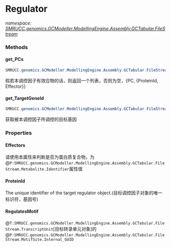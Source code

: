 ﻿# Regulator
_namespace: [SMRUCC.genomics.GCModeller.ModellingEngine.Assembly.GCTabular.FileStream](./index.md)_





### Methods

#### get_PCs
```csharp
SMRUCC.genomics.GCModeller.ModellingEngine.Assembly.GCTabular.FileStream.Regulator.get_PCs
```
假若本调控因子有效应物的话，则返回一个列表，否则为空，{PC, {ProteinId, Effector}}

#### get_TargetGeneId
```csharp
SMRUCC.genomics.GCModeller.ModellingEngine.Assembly.GCTabular.FileStream.Regulator.get_TargetGeneId
```
获取被本调控因子所调控的目标基因


### Properties

#### Effectors
请使用本属性来判断是否为蛋白质复合物，为@``P:SMRUCC.genomics.GCModeller.ModellingEngine.Assembly.GCTabular.FileStream.Metabolite.Identifier``属性值
#### ProteinId
The unique identifier of the target regulator object.(目标调控因子对象的唯一标识符，基因号)
#### RegulatesMotif
@``T:SMRUCC.genomics.GCModeller.ModellingEngine.Assembly.GCTabular.FileStream.TranscriptUnit``[目标转录单元对象]的@``P:SMRUCC.genomics.GCModeller.ModellingEngine.Assembly.GCTabular.FileStream.MotifSite.Internal_GUID``
